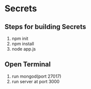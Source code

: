# Secrets

## Steps for building Secrets

1. npm init
2. npm install
3. node app.js

## Open Terminal

1. run mongod(port 27017)
2. run server at port 3000
